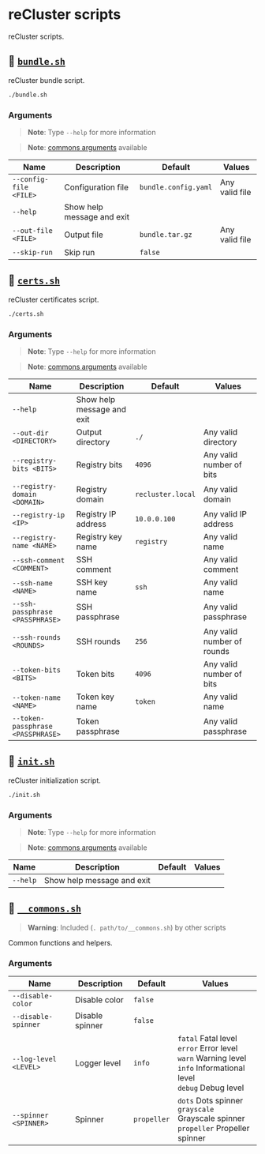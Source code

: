 <!-- markdownlint-disable MD024 -->
<!-- markdownlint-disable MD033 -->

# reCluster scripts

reCluster scripts.

## :bookmark_tabs: [`bundle.sh`](./bundle.sh)

reCluster bundle script.

```sh
./bundle.sh
```

### Arguments

> **Note**: Type `--help` for more information

> **Note**: [commons arguments](#commons-arguments) available

| **Name**               | **Description**            | **Default**          | **Values**     |
| ---------------------- | -------------------------- | -------------------- | -------------- |
| `--config-file <FILE>` | Configuration file         | `bundle.config.yaml` | Any valid file |
| `--help`               | Show help message and exit |
| `--out-file <FILE>`    | Output file                | `bundle.tar.gz`      | Any valid file |
| `--skip-run`           | Skip run                   | `false`              |

## :bookmark_tabs: [`certs.sh`](./certs.sh)

reCluster certificates script.

```sh
./certs.sh
```

### Arguments

> **Note**: Type `--help` for more information

> **Note**: [commons arguments](#commons-arguments) available

| **Name**                          | **Description**            | **Default**       | **Values**                 |
| --------------------------------- | -------------------------- | ----------------- | -------------------------- |
| `--help`                          | Show help message and exit |
| `--out-dir <DIRECTORY>`           | Output directory           | `./`              | Any valid directory        |
| `--registry-bits <BITS>`          | Registry bits              | `4096`            | Any valid number of bits   |
| `--registry-domain <DOMAIN>`      | Registry domain            | `recluster.local` | Any valid domain           |
| `--registry-ip <IP>`              | Registry IP address        | `10.0.0.100`      | Any valid IP address       |
| `--registry-name <NAME>`          | Registry key name          | `registry`        | Any valid name             |
| `--ssh-comment <COMMENT>`         | SSH comment                |                   | Any valid comment          |
| `--ssh-name <NAME>`               | SSH key name               | `ssh`             | Any valid name             |
| `--ssh-passphrase <PASSPHRASE>`   | SSH passphrase             |                   | Any valid passphrase       |
| `--ssh-rounds <ROUNDS>`           | SSH rounds                 | `256`             | Any valid number of rounds |
| `--token-bits <BITS>`             | Token bits                 | `4096`            | Any valid number of bits   |
| `--token-name <NAME>`             | Token key name             | `token`           | Any valid name             |
| `--token-passphrase <PASSPHRASE>` | Token passphrase           |                   | Any valid passphrase       |

## :bookmark_tabs: [`init.sh`](./init.sh)

reCluster initialization script.

```sh
./init.sh
```

### Arguments

> **Note**: Type `--help` for more information

> **Note**: [commons arguments](#commons-arguments) available

| **Name** | **Description**            | **Default** | **Values** |
| -------- | -------------------------- | ----------- | ---------- |
| `--help` | Show help message and exit |

## :bookmark_tabs: [`__commons.sh`](./__commons.sh)

> **Warning**: Included (`. path/to/__commons.sh`) by other scripts

Common functions and helpers.

<h3 id="commons-arguments">Arguments</h3>

| **Name**              | **Description** | **Default** | **Values**                                                                                                                          |
| --------------------- | --------------- | ----------- | ----------------------------------------------------------------------------------------------------------------------------------- |
| `--disable-color`     | Disable color   | `false`     |
| `--disable-spinner`   | Disable spinner | `false`     |
| `--log-level <LEVEL>` | Logger level    | `info`      | `fatal` Fatal level <br/> `error` Error level <br/> `warn` Warning level <br/> `info` Informational level <br/> `debug` Debug level |
| `--spinner <SPINNER>` | Spinner         | `propeller` | `dots` Dots spinner <br/> `grayscale` Grayscale spinner <br/> `propeller` Propeller spinner                                         |
